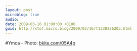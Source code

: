 ```yaml
---
layout: post
microblog: true
audio: 
date: 2009-03-16 01:00:00 +0100
guid: http://xtof.micro.blog/2009/03/16/t1338226203.html
---
```

#Ymca  - Photo: [bkite.com/05A4p](http://bkite.com/05A4p)
